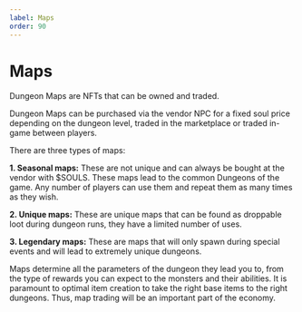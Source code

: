 ```yaml
---
label: Maps
order: 90
---
```

# Maps
Dungeon Maps are NFTs that can be owned and traded. 

Dungeon Maps can be purchased via the vendor NPC for a fixed soul price depending on the dungeon level, traded in the marketplace or traded in-game between players.

There are three types of maps:

**1. Seasonal maps:** These are not unique and can always be bought at the vendor with $SOULS. These maps lead to the common Dungeons of the game. Any number of players can use them and repeat them as many times as they wish.

**2. Unique maps:** These are unique maps that can be found as droppable loot during dungeon runs, they have a limited number of uses.

**3. Legendary maps:** These are maps that will only spawn during special events and will lead to extremely unique dungeons.

Maps determine all the parameters of the dungeon they lead you to, from the type of rewards you can expect to the monsters and their abilities. It is paramount to optimal item creation to take the right base items to the right dungeons. Thus, map trading will be an important part of the economy.

